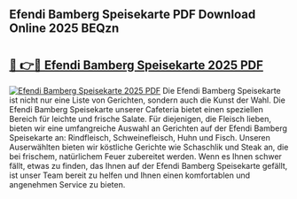 ## Efendi Bamberg Speisekarte PDF Download Online 2025 BEQzn

# <h2><a href="http://gcdfxb.nevu.top/?p=Efendi+Bamberg+Speisekarte">🔗 👉🔴 Efendi Bamberg Speisekarte 2025 PDF</a></h2>

[![Efendi Bamberg Speisekarte 2025 PDF](https://i.imgur.com/dBaPXMq.png)](http://gcdfxb.nevu.top/?p=Efendi+Bamberg+Speisekarte)
Die Efendi Bamberg Speisekarte ist nicht nur eine Liste von Gerichten, sondern auch die Kunst der Wahl. Die Efendi Bamberg Speisekarte unserer Cafeteria bietet einen speziellen Bereich für leichte und frische Salate. Für diejenigen, die Fleisch lieben, bieten wir eine umfangreiche Auswahl an Gerichten auf der Efendi Bamberg Speisekarte an: Rindfleisch, Schweinefleisch, Huhn und Fisch. Unseren Auserwählten bieten wir köstliche Gerichte wie Schaschlik und Steak an, die bei frischem, natürlichem Feuer zubereitet werden. Wenn es Ihnen schwer fällt, etwas zu finden, das Ihnen auf der Efendi Bamberg Speisekarte gefällt, ist unser Team bereit zu helfen und Ihnen einen komfortablen und angenehmen Service zu bieten.
